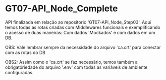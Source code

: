 # GT07-API_Node_Complete
API finalizada em relação ao repositório 'GT07-API_Node_Step03'. Aqui temos todas as rotas criadas com Middlewares funcionais e exemplificando o acesso de duas maneiras: Com dados 'Mockados' e com dados em um DB.

OBS: Vale lembrar sempre da necessidade do arquivo 'ca.crt' para conectar com as rotas do DB.

OBS2: Assim como o 'ca.crt' se faz necessário, temos também a obrigatóriedade do arquivo '.env' com todas as variáveis de ambiente configuradas.
